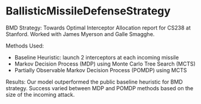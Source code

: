 # BallisticMissileDefenseStrategy
BMD Strategy: Towards Optimal Interceptor Allocation report for CS238 at Stanford. Worked with James Myerson and Galle Smagghe.

Methods Used:
- Baseline Heuristic: launch 2 interceptors at each incoming missile
- Markov Decision Process (MDP) using Monte Carlo Tree Search (MCTS)
- Partially Observable Markov Decision Process (POMDP) using MCTS

Results:
Our model outperformed the public baseline heuristic for BMD strategy. Success varied between MDP and POMDP methods based on the size of the incoming attack.
